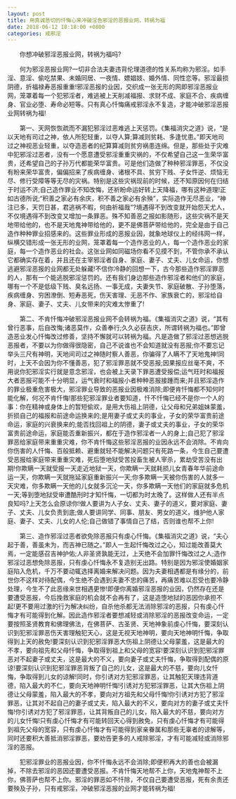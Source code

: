 ```yaml
---
layout: post
title: 用真诚恳切的忏悔心来冲破淫色邪淫的恶报业网，转祸为福
date: 2018-06-12 18:18:00 +0800
categories: 戒邪淫
---
```


　　你想冲破邪淫恶报业网，转祸为福吗?
　　何为邪淫恶报业网?一切非合法夫妻违背伦理道德的性关系均称为邪淫。如手淫、意淫、偷吃禁果、未婚同居、一夜情、嫖娼妓、婚外情、同性恋等。邪淫最损阴德，折福禄寿恶报重重!邪淫恶报的业因，交织成一张无形的网即邪淫恶报业网，笼罩着每一个犯邪淫者，难逃被上天削减福报、求财不成、家庭不合、疾病缠身、官业必堕、寿命必短等。只有真心忏悔痛戒邪淫永不复造，才能冲破邪淫恶报业网转祸为福!
　　第一、天网恢恢疏而不漏犯邪淫过恶难逃上天惩罚。《集福消灾之道》说，“是以天地有司过之神，依人所犯轻重，以夺人算;算减则贫耗、多逢忧患。”即天地司过之神视恶业轻重，以夺造恶者的纪算算减则贫穷祸患连绵。但是，那些处于灾难中犯邪淫过恶者，没有一个愿意遭受邪淫重重灾祸的，不仅希望自己这一生荣华富贵，还希望自己的子孙万代都能荣华富贵。可是他们造做了种种邪淫罪恶，不仅没有盼来荣华富贵，偏偏招来了疾病缠身、诸根不具、贫穷下贱、子女忤逆、烦恼无尽、修行受障等等无尽的灾祸。特别是这些灾祸现前的时候，还不知原因何在归结于时运不济;自己造作罪业不知改悔，还祈盼命运好转上天降福，哪有这种道理!正如古德所说;“积善之家必有余庆，积不善之家必有余殃”，实际造作无尽恶业，“神注已多，天罚日甚，君逃祸不暇，何由祈福哉”?境遇得不到改变就开始怨天尤人，不仅境遇得不到改变又增加一条罪恶。殊不知善恶之报如影随形，这些灾祸不是天地带给他的，也不是天地鬼神带给他的，更不是佛菩萨带给他的，完全是由于自己造作种种罪业招感来的。这些罪业形成的恶报业因，就象地球仪上的经纬网一样，纵横交错形成一张无形的业网，笼罩着每一个造作恶业的人，每一个造作恶业的家庭，每一个造作恶业的社会。这张业网如同磁场你看不见摸不到，不管你承不承认它都确实存在着，并且还在主宰邪淫者自身、家庭、妻子、丈夫、儿女命运，你想逃避邪淫恶报的业网都无处躲藏!不信你冷静的回想一下，古今那些造作邪淫罪恶的人，那有一个能逃脱邪淫惩罚的。还有我们身边那些造作邪淫者和他们的家庭，哪有一个不是低级下贱、臭名远扬、一事无成，夫妻失节、家庭破散、子孙堕落，疾病缠身、穷困潦倒、短寿恶死，伤天害理、无恶不作、家族衰亡的，邪淫给自身、家庭、妻子、丈夫、儿女带来的灾难太惨重了!
　　第二、不肯忏悔冲破邪淫恶报业网不会转祸为福。《集福消灾之道》说，“其有曾行恶事，后自改悔;诸恶莫作，众善奉行;久久必获吉庆，所谓转祸为福也。”即曾造恶业发心忏悔改过修善，坚持不懈就可以转祸为福。凡是造做了邪淫过恶想逃脱恶报者，不要以为你做得很隐密，自己不说谁也不会知道就没有恶报;你不要忘记举头三尺有神明，天地间司过之神随时察人善恶，你骗得了人瞒不了天地鬼神!同时，上天不会因为你不懂善恶，犯了邪淫罪恶就不受恶报;因果报应丝毫不爽，不用说你犯邪淫实行就是意念邪淫，也会被上天录下罪恶遭受报偿;运气旺时和福报大者恶报可能不十分明显，运气衰时和福报小者种种恶报接踵而来;并且邪淫造作的罪业极重危害极大，邪淫罪业导致的恶报业因极难消除;即便肯忏悔都不知何时能化解，何况不肯忏悔!那些犯邪淫罪业者要知道，忏不忏悔已经不是你一个人的事：你在精神或身体上的暂短偷欢，是用大伤祖上阴德，让父母和兄弟姐妹蒙羞，折损自己的福报和前途命运换来的;是用妻子或丈夫的事业，子女的荣华富贵前途命运，家庭的兴衰换来的;能否找回祖上的阴德，妻子或丈夫的事业，子女的荣华富贵前途命运，家庭能否重新振兴，都在于造作邪淫者一人的身上;自己犯了邪淫罪恶给家庭带来重重灾难，你不肯忏悔这些邪淫恶报的业因永远不会消除。不肯向你伤害的人忏悔、百般抵赖、避重就轻不能解决问题只有死路一条，今生自己要遭受恶报给家庭带来重重灾难，死后堕地狱受苦投畜生被人宰杀，累劫受苦没有出期!你欺瞒一天就受报一天走近地狱一天，你欺瞒一天就耗损儿女青春年华前途命运一天，你欺瞒一天就拖延家庭重新振兴一天;你多欺瞒一天被你伤害的人就多一天灾难，你多欺瞒一天他的儿女就多沉沦一天，你多欺瞒一天他们的家庭就多危机一天;等到堕地狱受审遭酷刑时才知忏悔，一切都为时太晚了。这样做人还有半点良知吗?上天怎么会原谅你!做人要讲为人子女、丈夫、妻子的道义，要对家庭、妻子、丈夫、儿女负责到底;做人要讲同学、同事、朋友、男女的道义，维护他人家庭、妻子、丈夫、儿女的人伦;自己做错了事情自己了结，否则谁也帮不上你!
　　第三、造作邪淫过恶者欲免除恶报只有虔心忏悔。《集福消灾之道》说，“夫心起于善，善虽未为，而吉神已随之。”即人一生起忏悔改过之心，知过能改善莫大焉，一定能感召吉神护佑;人非圣贤孰能无过，上天绝不会加罪忏悔改过之人;造作邪淫过恶想免除恶报，只有虔心忏悔永不复造别无出路。特别是因为邪淫使婚姻家庭陷入危机，千万不要动辄选择离婚来解决问题。因为夫妻相遇都是有缘分的，前世你不这样对待配偶，今生绝不会遇到夫妻不忠的痛苦，再痛苦难以忍受也要冷静处理，今生不了此恶缘来世相遇更惨!即便你离婚邪淫恶报的业因，仍然存在还是要遭受恶报，今后挽救家庭的机会就不会再有了，这是造堕地狱的恶因你承担不起!更不要用过激的行为解决纠纷，自杀他杀都无法消除邪淫的恶报，只有虔心忏悔才有可能得到化解。因此造作邪淫者要想减轻或消除邪淫的恶报改变命运，一定要按照圣贤教育和佛理佛法，在佛菩萨、古圣贤、天地神象前虔心忏悔，要深刻认识到犯邪淫罪恶伤天害理触犯天心，这是无视天地神明，要向天地神明忏悔，争取得到上天的赦免!要深刻认识到犯邪淫罪恶大伤祖上阴德让父母蒙羞，这是最大的不孝，要向祖先和父母忏悔，争取得到祖上和父母的宽容!要深刻认识到犯邪淫罪恶对不起妻子或丈夫，这是最大的不义，要向妻子或丈夫忏悔，争取得到配偶的原谅!要深刻认识到犯邪淫罪恶背叛了自己的儿女，这是最大的不慈，要向儿女忏悔，争取得到儿女的谅解!同时，你引诱对方犯邪淫罪恶，让其触犯天理违背道德，陷入最大的不仁，要向天地神明忏悔!引诱对方犯邪淫罪恶，让其大伤祖上阴德让父母蒙羞，陷入最大的不孝，要向对方祖先和父母忏悔!你引诱对方犯了邪淫罪恶，让其对不起自己的妻子或丈夫，陷入最大的不义，要向对方的妻子或丈夫忏悔!你引诱对方犯了邪淫罪恶，让其背叛自己的儿女，陷入最大的不慈，要向对方的儿女忏悔!只有虔心忏悔才有可能转回天心得到赦免，只有虔心忏悔才有可能得到祖先父母的宽容，只有虔心忏悔才有可能得到家亲眷属和那些无辜者的谅解等，同时还要积大善抵消邪淫罪恶，要劝告更多的人戒除邪淫，才有可能减轻或消除邪淫的恶报。
　　犯邪淫罪业的恶报业因，你不忏悔永远不会消除;即便积再大的善也会被漏掉，不除去邪淫的恶因还要遭受恶报。不肯忏悔天地帮不上你，天地鬼神帮不上你，佛菩萨也帮不上你。邪淫的罪恶如不忏除，不仅自己要遭受恶报，死有余责还要殃及子孙，只有戒邪淫，冲破邪淫恶报的业网才能转祸为福!
